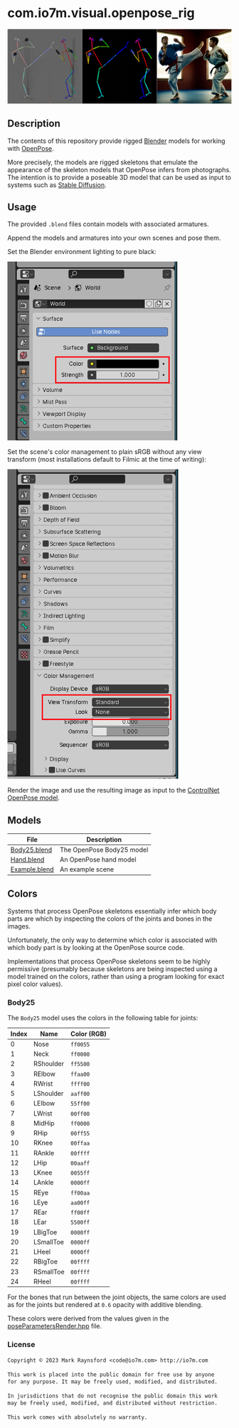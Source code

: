com.io7m.visual.openpose_rig
===

![Example](./ExampleEdit.jpg)

## Description

The contents of this repository provide rigged 
[Blender](https://www.blender.org/) models for working with 
[OpenPose](https://github.com/CMU-Perceptual-Computing-Lab/openpose).

More precisely, the models are rigged skeletons that emulate the appearance of
the skeleton models that OpenPose infers from photographs. The intention is to 
provide a poseable 3D model that can be used as input to systems such as 
[Stable Diffusion](https://github.com/Stability-AI/StableDiffusion).

## Usage

The provided `.blend` files contain models with associated armatures. 

Append the models and armatures into your own scenes and pose them.

Set the Blender environment lighting to pure black: 

![Blender Settings0](./blenderSettings0.png)

Set the scene's color management to plain sRGB without any view transform
(most installations default to Filmic at the time of writing):

![Blender Settings1](./blenderSettings1.png)

Render the image and use the resulting image as input to the
[ControlNet OpenPose model](https://github.com/lllyasviel/ControlNet#controlnet-with-human-pose).

## Models

| File                           | Description               |
|--------------------------------|---------------------------|
| [Body25.blend](Body25.blend)   | The OpenPose Body25 model |
| [Hand.blend](Hand.blend)       | An OpenPose hand model    |
| [Example.blend](Example.blend) | An example scene          |

## Colors

Systems that process OpenPose skeletons essentially infer which body parts are 
which by inspecting the colors of the joints and bones in the images. 

Unfortunately, the only way to determine which color is associated with which
body part is by looking at the OpenPose source code.

Implementations that process OpenPose skeletons seem to be highly permissive
(presumably because skeletons are being inspected using a model trained on the
colors, rather than using a program looking for exact pixel color values).

### Body25

The `Body25` model uses the colors in the following table for joints:

| Index | Name      | Color (RGB) |
|-------|-----------|-------------|
| 0     | Nose      | `ff0055`    |
| 1     | Neck      | `ff0000`    |
| 2     | RShoulder | `ff5500`    |
| 3     | RElbow    | `ffaa00`    |
| 4     | RWrist    | `ffff00`    |
| 5     | LShoulder | `aaff00`    |
| 6     | LElbow    | `55ff00`    |
| 7     | LWrist    | `00ff00`    |
| 8     | MidHip    | `ff0000`    |
| 9     | RHip      | `00ff55`    |
| 10    | RKnee     | `00ffaa`    |
| 11    | RAnkle    | `00ffff`    |
| 12    | LHip      | `00aaff`    |
| 13    | LKnee     | `0055ff`    |
| 14    | LAnkle    | `0000ff`    |
| 15    | REye      | `ff00aa`    |
| 16    | LEye      | `aa00ff`    |
| 17    | REar      | `ff00ff`    |
| 18    | LEar      | `5500ff`    |
| 19    | LBigToe   | `0000ff`    |
| 20    | LSmallToe | `0000ff`    |
| 21    | LHeel     | `0000ff`    |
| 22    | RBigToe   | `00ffff`    |
| 23    | RSmallToe | `00ffff`    |
| 24    | RHeel     | `00ffff`    |

For the bones that run between the joint objects, the same colors are used
as for the joints but rendered at `0.6` opacity with additive blending.

These colors were derived from the values given in the
[poseParametersRender.hpp](https://github.com/CMU-Perceptual-Computing-Lab/openpose/blob/1f1aa9c59fe59c90cca685b724f4f97f76137224/include/openpose/pose/poseParametersRender.hpp#L19)
file.

### License

```
Copyright © 2023 Mark Raynsford <code@io7m.com> http://io7m.com

This work is placed into the public domain for free use by anyone
for any purpose. It may be freely used, modified, and distributed.

In jurisdictions that do not recognise the public domain this work
may be freely used, modified, and distributed without restriction.

This work comes with absolutely no warranty.
```
